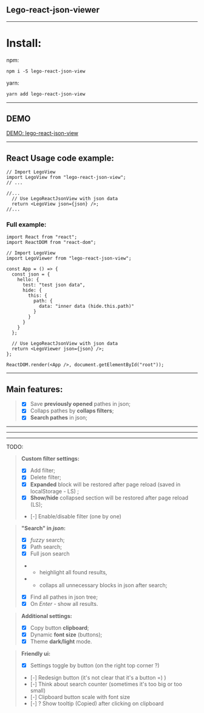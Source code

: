 ## **Lego-react-json-viewer**

---

# Install:

npm:
```md
npm i -S lego-react-json-view
```

yarn:
```md
yarn add lego-react-json-view
```
---

## DEMO

[DEMO: lego-react-json-view](https://www.google.com)

---

## React Usage code example:

```tsx
// Import LegoView
import LegoView from "lego-react-json-view";
// ...
```
```tsx
//...
  // Use LegoReactJsonView with json data
  return <LegoView json={json} />;
//...
```

### Full example:
```tsx
import React from "react";
import ReactDOM from "react-dom";

// Import LegoView
import LegoViewer from "lego-react-json-view";

const App = () => {
  const json = {
    hello: {
      test: "test json data",
      hide: {
        this: {
          path: {
            data: "inner data (hide.this.path)"
          }
        }
      }
    }
  };

  // Use LegoReactJsonView with json data
  return <LegoViewer json={json} />;
};

ReactDOM.render(<App />, document.getElementById("root"));
```

---

## **Main features:**
> - [x] Save **previously opened** pathes in json;
> - [x] Collaps pathes by **collaps filters**;
> - [x] **Search pathes** in json;

---
---
---

TODO:
> **Custom filter settings:**
>
> - [x] Add filter;
> - [x] Delete filter;
> - [x] **Expanded** block will be restored after page reload (saved in localStorage - LS) ;
> - [x] **Show/hide** collapsed section will be restored after page reload (LS);
> - [-] Enable/disable filter (one by one)

> **"Search" in _json_:**
>
> - [x] _fuzzy_ search;
> - [x] Path search;
> - [x] Full json search
> - - heighlight all found results,
> - - collaps all unnecessary blocks in json after search;
> - [x] Find all pathes in json tree;
> - [x] On _Enter_ - show all results.

> **Additional settings:**
>
> - [x] Copy button **clipboard**;
> - [x] Dynamic **font size** (buttons);
> - [x] Theme **dark/light** mode.

> **Friendly ui:**
>
> - [x] Settings toggle by button (on the right top corner ?)
> - [-] Redesign button (it's not clear that it's a button =) )
> - [-] Think about search counter (sometimes it's too big or too small)
> - [-] Clipboard button scale with font size
> - [-] ? Show tooltip (Copied) after clicking on clipboard